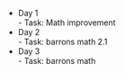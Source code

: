 - Day 1 </br> - Task: Math improvement
- Day 2 </br> - Task: barrons math 2.1
- Day 3 </br> - Task: barrons math 
